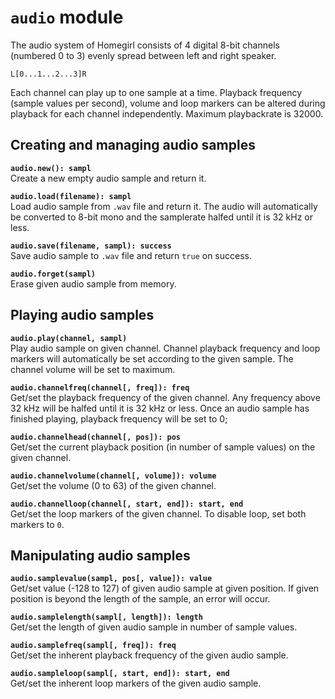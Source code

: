 `audio` module
==============
The audio system of Homegirl consists of 4 digital 8-bit channels (numbered 0 to 3) evenly spread between left and right speaker.

    L[0...1...2...3]R

Each channel can play up to one sample at a time. Playback frequency (sample values per second), volume and loop markers can be altered during playback for each channel independently. Maximum playbackrate is 32000.

Creating and managing audio samples
-----------------------------------
**`audio.new(): sampl`**  
Create a new empty audio sample and return it.

**`audio.load(filename): sampl`**  
Load audio sample from `.wav` file and return it. The audio will automatically be converted to 8-bit mono and the samplerate halfed until it is 32 kHz or less.

**`audio.save(filename, sampl): success`**  
Save audio sample to `.wav` file and return `true` on success.

**`audio.forget(sampl)`**  
Erase given audio sample from memory.

Playing audio samples
---------------------
**`audio.play(channel, sampl)`**  
Play audio sample on given channel. Channel playback frequency and loop markers will automatically be set according to the given sample. The channel volume will be set to maximum.

**`audio.channelfreq(channel[, freq]): freq`**  
Get/set the playback frequency of the given channel. Any frequency above 32 kHz will be halfed until it is 32 kHz or less. Once an audio sample has finished playing, playback frequency will be set to 0;

**`audio.channelhead(channel[, pos]): pos`**  
Get/set the current playback position (in number of sample values) on the given channel.

**`audio.channelvolume(channel[, volume]): volume`**  
Get/set the volume (0 to 63) of the given channel.

**`audio.channelloop(channel[, start, end]): start, end`**  
Get/set the loop markers of the given channel. To disable loop, set both markers to `0`.

Manipulating audio samples
--------------------------
**`audio.samplevalue(sampl, pos[, value]): value`**  
Get/set value (-128 to 127) of given audio sample at given position. If given position is beyond the length of the sample, an error will occur.

**`audio.samplelength(sampl[, length]): length`**  
Get/set the length of given audio sample in number of sample values.

**`audio.samplefreq(sampl[, freq]): freq`**  
Get/set the inherent playback frequency of the given audio sample.

**`audio.sampleloop(sampl[, start, end]): start, end`**  
Get/set the inherent loop markers of the given audio sample.

